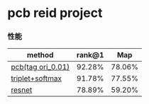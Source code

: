
# pcb reid project 


### 性能

| method                                                    | rank@1 |  Map   |
| --------------------------------------------------------- | -----: | :----: |
| [pcb(tag ori_0.01)](./project_result/tag_0.0.1.ipynb)     | 92.28% | 78.06% |
| [triplet+softmax](./project_result/triplet+softmax.ipynb) | 91.78% | 77.55% |
| [resnet](./project_result/resnet.ipynb)                   | 78.89% | 59.20% |

